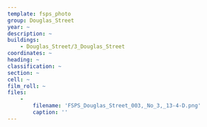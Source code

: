 ```yaml
---
template: fsps_photo
group: Douglas_Street
year: ~
description: ~
buildings:
    - Douglas_Street/3_Douglas_Street
coordinates: ~
heading: ~
classification: ~
section: ~
cell: ~
film_roll: ~
files:
    -
        filename: 'FSPS_Douglas_Street_003,_No_3,_13-4-D.png'
        caption: ''
---
```

